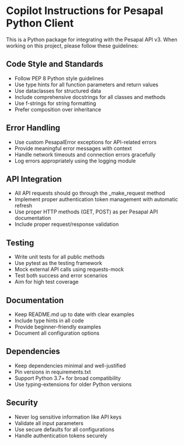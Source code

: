 <!-- Use this file to provide workspace-specific custom instructions to Copilot. For more details, visit https://code.visualstudio.com/docs/copilot/copilot-customization#_use-a-githubcopilotinstructionsmd-file -->

# Copilot Instructions for Pesapal Python Client

This is a Python package for integrating with the Pesapal API v3. When working on this project, please follow these guidelines:

## Code Style and Standards
- Follow PEP 8 Python style guidelines
- Use type hints for all function parameters and return values
- Use dataclasses for structured data
- Include comprehensive docstrings for all classes and methods
- Use f-strings for string formatting
- Prefer composition over inheritance

## Error Handling
- Use custom PesapalError exceptions for API-related errors
- Provide meaningful error messages with context
- Handle network timeouts and connection errors gracefully
- Log errors appropriately using the logging module

## API Integration
- All API requests should go through the _make_request method
- Implement proper authentication token management with automatic refresh
- Use proper HTTP methods (GET, POST) as per Pesapal API documentation
- Include proper request/response validation

## Testing
- Write unit tests for all public methods
- Use pytest as the testing framework
- Mock external API calls using requests-mock
- Test both success and error scenarios
- Aim for high test coverage

## Documentation
- Keep README.md up to date with clear examples
- Include type hints in all code
- Provide beginner-friendly examples
- Document all configuration options

## Dependencies
- Keep dependencies minimal and well-justified
- Pin versions in requirements.txt
- Support Python 3.7+ for broad compatibility
- Use typing-extensions for older Python versions

## Security
- Never log sensitive information like API keys
- Validate all input parameters
- Use secure defaults for all configurations
- Handle authentication tokens securely

